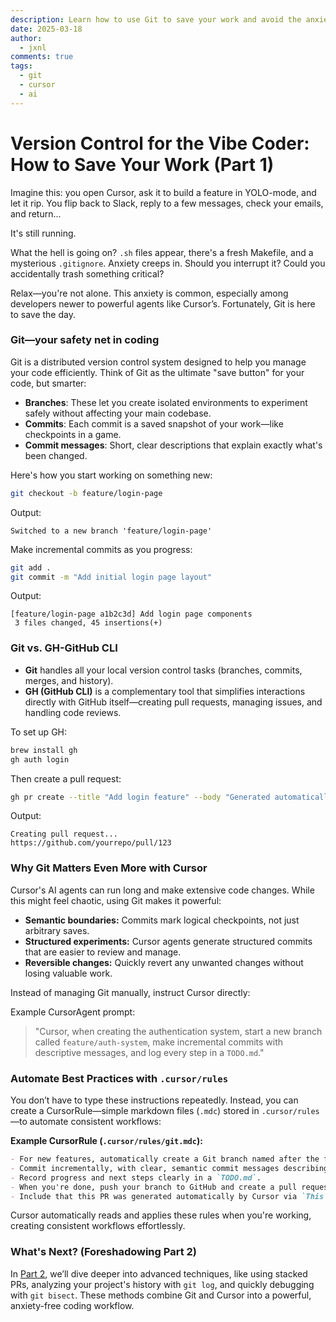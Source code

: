```yaml
---
description: Learn how to use Git to save your work and avoid the anxiety of powerful agents like Cursor.
date: 2025-03-18
author:
  - jxnl
comments: true
tags:
  - git
  - cursor
  - ai
---
```


# Version Control for the Vibe Coder: How to Save Your Work (Part 1)

Imagine this: you open Cursor, ask it to build a feature in YOLO-mode, and let it rip. You flip back to Slack, reply to a few messages, check your emails, and return...

It's still running.

What the hell is going on? `.sh` files appear, there's a fresh Makefile, and a mysterious `.gitignore`. Anxiety creeps in. Should you interrupt it? Could you accidentally trash something critical?

Relax—you're not alone. This anxiety is common, especially among developers newer to powerful agents like Cursor’s. Fortunately, Git is here to save the day.

<!-- more -->

### Git—your safety net in coding

Git is a distributed version control system designed to help you manage your code efficiently. Think of Git as the ultimate "save button" for your code, but smarter:

- **Branches**: These let you create isolated environments to experiment safely without affecting your main codebase.
- **Commits**: Each commit is a saved snapshot of your work—like checkpoints in a game.
- **Commit messages**: Short, clear descriptions that explain exactly what's been changed.

Here's how you start working on something new:

```bash
git checkout -b feature/login-page
```

Output:

```
Switched to a new branch 'feature/login-page'
```

Make incremental commits as you progress:

```bash
git add .
git commit -m "Add initial login page layout"
```

Output:

```
[feature/login-page a1b2c3d] Add login page components
 3 files changed, 45 insertions(+)
```

### Git vs. GH-GitHub CLI

- **Git** handles all your local version control tasks (branches, commits, merges, and history).
- **GH (GitHub CLI)** is a complementary tool that simplifies interactions directly with GitHub itself—creating pull requests, managing issues, and handling code reviews.

To set up GH:

```bash
brew install gh
gh auth login
```

Then create a pull request:

```bash
gh pr create --title "Add login feature" --body "Generated automatically by Cursor."
```

Output:

```
Creating pull request...
https://github.com/yourrepo/pull/123
```

### Why Git Matters Even More with Cursor

Cursor's AI agents can run long and make extensive code changes. While this might feel chaotic, using Git makes it powerful:

- **Semantic boundaries:** Commits mark logical checkpoints, not just arbitrary saves.
- **Structured experiments:** Cursor agents generate structured commits that are easier to review and manage.
- **Reversible changes:** Quickly revert any unwanted changes without losing valuable work.

Instead of managing Git manually, instruct Cursor directly:

Example CursorAgent prompt:

> "Cursor, when creating the authentication system, start a new branch called `feature/auth-system`, make incremental commits with descriptive messages, and log every step in a `TODO.md`."

### Automate Best Practices with `.cursor/rules`

You don’t have to type these instructions repeatedly. Instead, you can create a CursorRule—simple markdown files (`.mdc`) stored in `.cursor/rules`—to automate consistent workflows:

**Example CursorRule (`.cursor/rules/git.mdc`):**

```markdown
- For new features, automatically create a Git branch named after the feature (e.g., `feature/<feature-name>`).
- Commit incrementally, with clear, semantic commit messages describing the changes.
- Record progress and next steps clearly in a `TODO.md`.
- When you're done, push your branch to GitHub and create a pull request using `gh pr create --title "<pr-title>" --body "<pr-body>"`.
- Include that this PR was generated automatically by Cursor via `This PR was generated automatically by [Cursor](https://www.cursor.com/)`.
```

Cursor automatically reads and applies these rules when you're working, creating consistent workflows effortlessly.

### What's Next? (Foreshadowing Part 2)

In [Part 2](./cursor-git-part2.md), we’ll dive deeper into advanced techniques, like using stacked PRs, analyzing your project's history with `git log`, and quickly debugging with `git bisect`. These methods combine Git and Cursor into a powerful, anxiety-free coding workflow.

